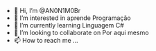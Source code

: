 - 👋 Hi, I’m @AN0N1M0Br
- 👀 I’m interested in aprende  Programação
- 🌱 I’m currently learning  Linguagem C#
- 💞️ I’m looking to collaborate on Por aqui mesmo
- 📫 How to reach me ...

<!---
AN0N1M0Br/AN0N1M0Br is a ✨ special ✨ repository because its `README.md` (this file) appears on your GitHub profile.
You can click the Preview link to take a look at your changes.
--->
